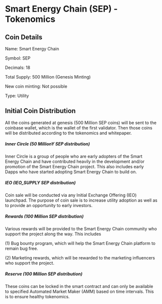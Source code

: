 # Smart Energy Chain (SEP) - Tokenomics


## Coin Details

Name: Smart Energy Chain

Symbol: SEP

Decimals: 18

Total Supply: 500 Million (Genesis Minting)

New coin minting: Not possible

Type: Utility


## Initial Coin Distribution

All the coins generated at genesis (500 Million SEP coins) will be sent to the coinbase wallet, which is the wallet of the first validator. Then those coins will be distributed according to the tokenomics and whitepaper.
​


##### Inner Circle (50 MillionY SEP distribution)
Inner Circle is a group of people who are early adopters of the Smart Energy Chain and have contributed heavily in the development and/or promotion of the Smart Energy Chain project. This also includes early Dapps who have started adopting Smart Energy Chain to build on.

##### IEO (IEO_SUPPLY SEP distribution)
Coin sale will be conducted via any Initial Exchange Offering (IEO) launchpad. The purpose of coin sale is to increase utility adoption as well as to provide an opportunity to early investors. 

##### Rewards (100 Million SEP distribution)
Various rewards will be provided to the Smart Energy Chain community who support the project along the way. This includes 

(1) Bug bounty program, which will help the Smart Energy Chain platform to remain bug free.

(2) Marketing rewards, which will be rewarded to the marketing influencers who support the project.

##### Reserve (100 Million SEP distribution)
These coins can be locked in the smart contract and can only be available to specified Automated Market Maker (AMM) based on time intervals. This is to ensure healthy tokenomics.
